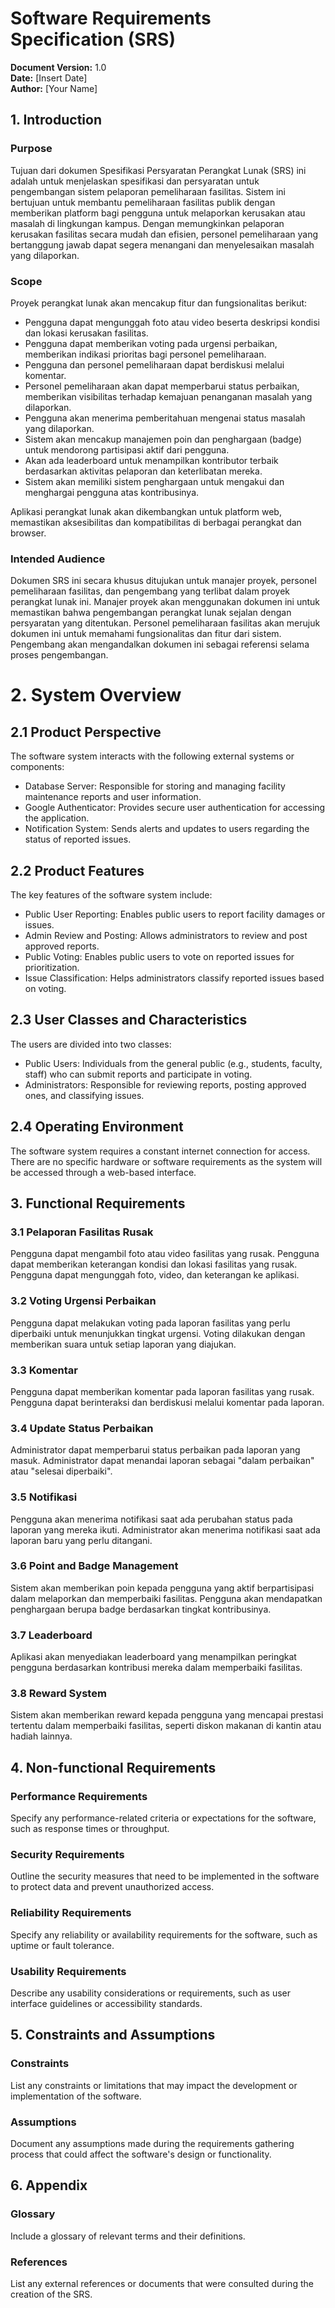 # Software Requirements Specification (SRS)
**Document Version:** 1.0  
**Date:** [Insert Date]  
**Author:** [Your Name]

## 1. Introduction

### Purpose
Tujuan dari dokumen Spesifikasi Persyaratan Perangkat Lunak (SRS) ini adalah untuk menjelaskan spesifikasi dan persyaratan untuk pengembangan sistem pelaporan pemeliharaan fasilitas. Sistem ini bertujuan untuk membantu pemeliharaan fasilitas publik dengan memberikan platform bagi pengguna untuk melaporkan kerusakan atau masalah di lingkungan kampus. Dengan memungkinkan pelaporan kerusakan fasilitas secara mudah dan efisien, personel pemeliharaan yang bertanggung jawab dapat segera menangani dan menyelesaikan masalah yang dilaporkan.

### Scope
Proyek perangkat lunak akan mencakup fitur dan fungsionalitas berikut:

- Pengguna dapat mengunggah foto atau video beserta deskripsi kondisi dan lokasi kerusakan fasilitas.
- Pengguna dapat memberikan voting pada urgensi perbaikan, memberikan indikasi prioritas bagi personel pemeliharaan.
- Pengguna dan personel pemeliharaan dapat berdiskusi melalui komentar.
- Personel pemeliharaan akan dapat memperbarui status perbaikan, memberikan visibilitas terhadap kemajuan penanganan masalah yang dilaporkan.
- Pengguna akan menerima pemberitahuan mengenai status masalah yang dilaporkan.
- Sistem akan mencakup manajemen poin dan penghargaan (badge) untuk mendorong partisipasi aktif dari pengguna.
- Akan ada leaderboard untuk menampilkan kontributor terbaik berdasarkan aktivitas pelaporan dan keterlibatan mereka.
- Sistem akan memiliki sistem penghargaan untuk mengakui dan menghargai pengguna atas kontribusinya.

Aplikasi perangkat lunak akan dikembangkan untuk platform web, memastikan aksesibilitas dan kompatibilitas di berbagai perangkat dan browser.

### Intended Audience
Dokumen SRS ini secara khusus ditujukan untuk manajer proyek, personel pemeliharaan fasilitas, dan pengembang yang terlibat dalam proyek perangkat lunak ini. Manajer proyek akan menggunakan dokumen ini untuk memastikan bahwa pengembangan perangkat lunak sejalan dengan persyaratan yang ditentukan. Personel pemeliharaan fasilitas akan merujuk dokumen ini untuk memahami fungsionalitas dan fitur dari sistem. Pengembang akan mengandalkan dokumen ini sebagai referensi selama proses pengembangan.

# 2. System Overview

## 2.1 Product Perspective
The software system interacts with the following external systems or components:
- Database Server: Responsible for storing and managing facility maintenance reports and user information.
- Google Authenticator: Provides secure user authentication for accessing the application.
- Notification System: Sends alerts and updates to users regarding the status of reported issues.

## 2.2 Product Features
The key features of the software system include:
- Public User Reporting: Enables public users to report facility damages or issues.
- Admin Review and Posting: Allows administrators to review and post approved reports.
- Public Voting: Enables public users to vote on reported issues for prioritization.
- Issue Classification: Helps administrators classify reported issues based on voting.

## 2.3 User Classes and Characteristics
The users are divided into two classes:
- Public Users: Individuals from the general public (e.g., students, faculty, staff) who can submit reports and participate in voting.
- Administrators: Responsible for reviewing reports, posting approved ones, and classifying issues.

## 2.4 Operating Environment
The software system requires a constant internet connection for access. There are no specific hardware or software requirements as the system will be accessed through a web-based interface.


## 3. Functional Requirements

### 3.1 Pelaporan Fasilitas Rusak
Pengguna dapat mengambil foto atau video fasilitas yang rusak.
Pengguna dapat memberikan keterangan kondisi dan lokasi fasilitas yang rusak.
Pengguna dapat mengunggah foto, video, dan keterangan ke aplikasi.

### 3.2 Voting Urgensi Perbaikan
Pengguna dapat melakukan voting pada laporan fasilitas yang perlu diperbaiki untuk menunjukkan tingkat urgensi.
Voting dilakukan dengan memberikan suara untuk setiap laporan yang diajukan.

### 3.3 Komentar
Pengguna dapat memberikan komentar pada laporan fasilitas yang rusak.
Pengguna dapat berinteraksi dan berdiskusi melalui komentar pada laporan.

### 3.4 Update Status Perbaikan
Administrator dapat memperbarui status perbaikan pada laporan yang masuk.
Administrator dapat menandai laporan sebagai "dalam perbaikan" atau "selesai diperbaiki".

### 3.5 Notifikasi
Pengguna akan menerima notifikasi saat ada perubahan status pada laporan yang mereka ikuti.
Administrator akan menerima notifikasi saat ada laporan baru yang perlu ditangani.

### 3.6 Point and Badge Management
Sistem akan memberikan poin kepada pengguna yang aktif berpartisipasi dalam melaporkan dan memperbaiki fasilitas.
Pengguna akan mendapatkan penghargaan berupa badge berdasarkan tingkat kontribusinya.

### 3.7 Leaderboard
Aplikasi akan menyediakan leaderboard yang menampilkan peringkat pengguna berdasarkan kontribusi mereka dalam memperbaiki fasilitas.

### 3.8 Reward System
Sistem akan memberikan reward kepada pengguna yang mencapai prestasi tertentu dalam memperbaiki fasilitas, seperti diskon makanan di kantin atau hadiah lainnya.

## 4. Non-functional Requirements

### Performance Requirements
Specify any performance-related criteria or expectations for the software, such as response times or throughput.

### Security Requirements
Outline the security measures that need to be implemented in the software to protect data and prevent unauthorized access.

### Reliability Requirements
Specify any reliability or availability requirements for the software, such as uptime or fault tolerance.

### Usability Requirements
Describe any usability considerations or requirements, such as user interface guidelines or accessibility standards.

## 5. Constraints and Assumptions

### Constraints
List any constraints or limitations that may impact the development or implementation of the software.

### Assumptions
Document any assumptions made during the requirements gathering process that could affect the software's design or functionality.

## 6. Appendix

### Glossary
Include a glossary of relevant terms and their definitions.

### References
List any external references or documents that were consulted during the creation of the SRS.

